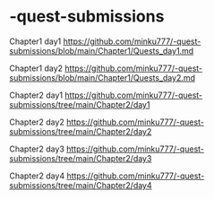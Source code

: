 # -quest-submissions
Chapter1 day1
https://github.com/minku777/-quest-submissions/blob/main/Chapter1/Quests_day1.md

Chapter1 day2
https://github.com/minku777/-quest-submissions/blob/main/Chapter1/Quests_day2.md

Chapter2 day1
https://github.com/minku777/-quest-submissions/tree/main/Chapter2/day1

Chapter2 day2
https://github.com/minku777/-quest-submissions/tree/main/Chapter2/day2

Chapter2 day3
https://github.com/minku777/-quest-submissions/tree/main/Chapter2/day3

Chapter2 day4
https://github.com/minku777/-quest-submissions/tree/main/Chapter2/day4
